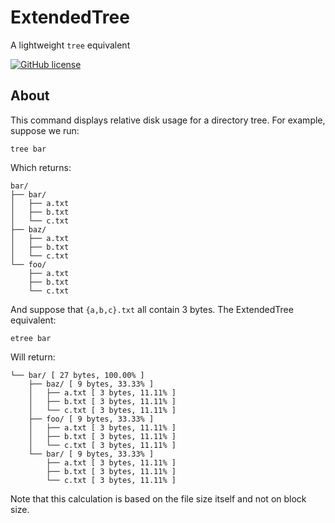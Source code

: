 # ExtendedTree
A lightweight `tree` equivalent

[![GitHub license](https://img.shields.io/badge/license-MIT-blue.svg)](https://raw.githubusercontent.com/dsw7/ExtendedTree/master/LICENSE)

## About
This command displays relative disk usage for a directory tree. For example, suppose we run:
```console
tree bar
```
Which returns:
```console
bar/
├── bar/
│   ├── a.txt
│   ├── b.txt
│   └── c.txt
├── baz/
│   ├── a.txt
│   ├── b.txt
│   └── c.txt
└── foo/
    ├── a.txt
    ├── b.txt
    └── c.txt
```
And suppose that `{a,b,c}.txt` all contain 3 bytes. The ExtendedTree equivalent:
```console
etree bar
```
Will return:
```console
└── bar/ [ 27 bytes, 100.00% ]
    ├── baz/ [ 9 bytes, 33.33% ]
    │   ├── a.txt [ 3 bytes, 11.11% ]
    │   ├── b.txt [ 3 bytes, 11.11% ]
    │   └── c.txt [ 3 bytes, 11.11% ]
    ├── foo/ [ 9 bytes, 33.33% ]
    │   ├── a.txt [ 3 bytes, 11.11% ]
    │   ├── b.txt [ 3 bytes, 11.11% ]
    │   └── c.txt [ 3 bytes, 11.11% ]
    └── bar/ [ 9 bytes, 33.33% ]
        ├── a.txt [ 3 bytes, 11.11% ]
        ├── b.txt [ 3 bytes, 11.11% ]
        └── c.txt [ 3 bytes, 11.11% ]
```
Note that this calculation is based on the file size itself and not on block size.
